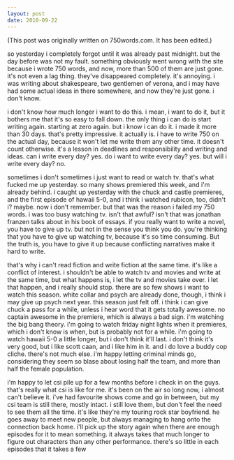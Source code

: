 ```yaml
---
layout: post
date: 2010-09-22
--- 
```


(This post was originally written on 750words.com. It has been edited.)

so yesterday i completely forgot until it was already past midnight. but the day before was not my fault. something obviously went wrong with the site because i wrote 750 words, and now, more than 500 of them are just gone. it's not even a lag thing. they've disappeared completely. it's annoying. i was writing about shakespeare, two gentlemen of verona, and i may have had some actual ideas in there somewhere, and now they're just gone. i don't know. 

i don't know how much longer i want to do this. i mean, i want to do it, but it bothers me that it's so easy to fall down. the only thing i can do is start writing again. starting at zero again. but i know i can do it. i made it more than 30 days. that's pretty impressive. it actually is. i have to write 750 on the actual day, because it won't let me write them any other time. it doesn't count otherwise. it's a lesson in deadlines and responsibility and writing and ideas. can i write every day? yes. do i want to write every day? yes. but will i write every day? no. 

sometimes i don't sometimes i just want to read or watch tv. that's what fucked me up yesterday. so many shows premiered this week, and i'm already behind. i caught up yesterday with the chuck and castle premieres, and the first episode of hawaii 5-0, and i think i watched rubicon, too, didn't i? maybe. now i don't remember. but that was the reason i failed my 750 words. i was too busy watching tv. isn't that awful? isn't that was jonathan franzen talks about in his book of essays. if you really want to write a novel, you have to give up tv. but not in the sense you think you do. you're thinking that you have to give up watching tv, because it's so time consuming. But the truth is, you have to give it up because conflicting narratives make it hard to write. 

that's why i can't read fiction and write fiction at the same time. it's like a conflict of interest. i shouldn't be able to watch tv and movies and write at the same time, but what happens is, i let the tv and movies take over. i let that happen, and i really should stop. there are so few shows i want to watch this season. white collar and psych are already done, though, i think i may give up psych next year. this season just felt off. i think i can give chuck a pass for a while, unless i hear word that it gets totally awesome. no captain awesome in the premiere, which is always a bad sign. i'm watching the big bang theory. i'm going to watch friday night lights when it premieres, which i don't know is when, but is probably not for a while. i'm going to watch hawaii 5-0 a little longer, but i don't think it'll last. i don't think it's very good, but i like scott caan, and i like him in it. and i do love a buddy cop cliche. there's not much else. i'm happy letting criminal minds go, considering they seem so blase about losing half the team, and more than half the female population. 

i'm happy to let csi pile up for a few months before i check in on the guys. that's really what csi is like for me. it's been on the air so long now, i almost can't believe it. i've had favourite shows come and go in between, but my csi team is still there, mostly intact. i still love them, but don't feel the need to see them all the time. it's like they're my touring rock star boyfriend. he goes away to meet new people, but always managing to hang onto the connection back home. i'll pick up the story again when there are enough episodes for it to mean something. it always takes that much longer to figure out characters than any other performance. there's so little in each episodes that it takes a few
